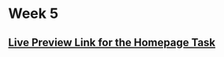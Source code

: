# Week 5

## [Live Preview Link for the Homepage Task](https://selimbiber.github.io/CS50xSolutions/pset5/homepage/)